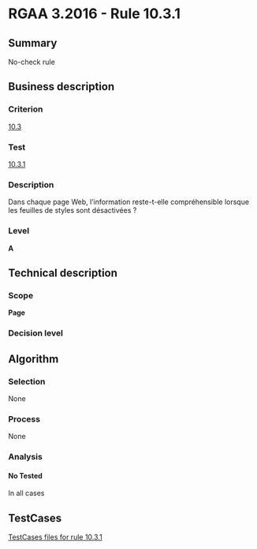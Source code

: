 # RGAA 3.2016 - Rule 10.3.1

## Summary
No-check rule


## Business description

### Criterion
[10.3](http://references.modernisation.gouv.fr/rgaa-accessibilite/criteres.html#crit-10-3)

### Test
[10.3.1](http://references.modernisation.gouv.fr/rgaa-accessibilite/criteres.html#test-10-3-1)

### Description
Dans chaque page Web, l’information reste-t-elle compréhensible lorsque les feuilles de styles sont désactivées ?

### Level
**A**


## Technical description

### Scope
**Page**

### Decision level


## Algorithm

### Selection
None

### Process
None

### Analysis

#### No Tested
In all cases


##  TestCases

[TestCases files for rule 10.3.1](https://github.com/Asqatasun/Asqatasun/tree/RGAA_3.2016/rules/rules-rgaa3.2016/src/test/resources/testcases/rgaa32016/Rgaa32016Rule100301/)



